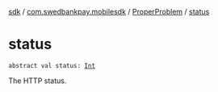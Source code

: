 [sdk](../../index.md) / [com.swedbankpay.mobilesdk](../index.md) / [ProperProblem](index.md) / [status](./status.md)

# status

`abstract val status: `[`Int`](https://kotlinlang.org/api/latest/jvm/stdlib/kotlin/-int/index.html)

The HTTP status.

